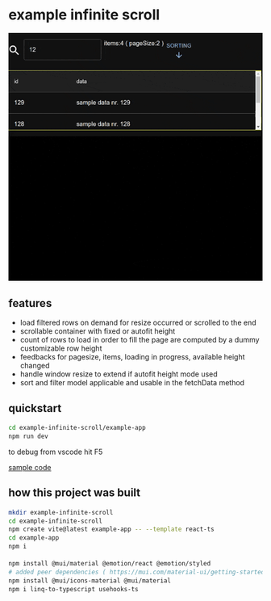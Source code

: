 # example infinite scroll

![](./doc/out.gif)

## features

- load filtered rows on demand for resize occurred or scrolled to the end
- scrollable container with fixed or autofit height
- count of rows to load in order to fill the page are computed by a dummy customizable row height
- feedbacks for pagesize, items, loading in progress, available height changed
- handle window resize to extend if autofit height mode used
- sort and filter model applicable and usable in the fetchData method

## quickstart

```sh
cd example-infinite-scroll/example-app
npm run dev
```

to debug from vscode hit F5

[sample code](./example-app/src/pages/DemoPage.tsx)

## how this project was built

```sh
mkdir example-infinite-scroll
cd example-infinite-scroll
npm create vite@latest example-app -- --template react-ts
cd example-app
npm i

npm install @mui/material @emotion/react @emotion/styled
# added peer dependencies ( https://mui.com/material-ui/getting-started/installation/ )
npm install @mui/icons-material @mui/material
npm i linq-to-typescript usehooks-ts
```